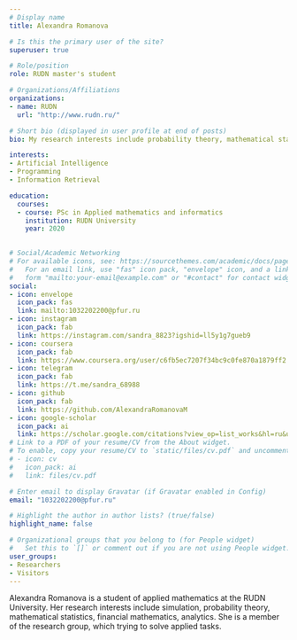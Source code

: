 ```yaml
---
# Display name
title: Alexandra Romanova

# Is this the primary user of the site?
superuser: true

# Role/position
role: RUDN master's student

# Organizations/Affiliations
organizations:
- name: RUDN
  url: "http://www.rudn.ru/"

# Short bio (displayed in user profile at end of posts)
bio: My research interests include probability theory, mathematical statistics, financial mathematics, analytics.

interests:
- Artificial Intelligence
- Programming
- Information Retrieval

education:
  courses:
  - course: PSc in Applied mathematics and informatics
    institution: RUDN University
    year: 2020
 

# Social/Academic Networking
# For available icons, see: https://sourcethemes.com/academic/docs/page-builder/#icons
#   For an email link, use "fas" icon pack, "envelope" icon, and a link in the
#   form "mailto:your-email@example.com" or "#contact" for contact widget.
social:
- icon: envelope
  icon_pack: fas
  link: mailto:1032202200@pfur.ru
- icon: instagram
  icon_pack: fab 
  link: https://instagram.com/sandra_8823?igshid=ll5y1g7gueb9
- icon: coursera
  icon_pack: fab
  link: https://www.coursera.org/user/c6fb5ec7207f34bc9c0fe870a1879ff2
- icon: telegram 
  icon_pack: fab
  link: https://t.me/sandra_68988
- icon: github
  icon_pack: fab
  link: https://github.com/AlexandraRomanovaM
- icon: google-scholar
  icon_pack: ai
  link: https://scholar.google.com/citations?view_op=list_works&hl=ru&user=EsCT7PIAAAAJ&gmla=AJsN-F430WEJsrF37_LvDxaiAUFU6z8QY9ffySdtwz8VTfsvvKjQLVqBeKS965i9tC1iQKeNN3vEpMcl-Sis3YOYCEqDBrGJkGIcde8T9LYDEZ1R
# Link to a PDF of your resume/CV from the About widget.
# To enable, copy your resume/CV to `static/files/cv.pdf` and uncomment the lines below.
# - icon: cv
#   icon_pack: ai
#   link: files/cv.pdf

# Enter email to display Gravatar (if Gravatar enabled in Config)
email: "1032202200@pfur.ru"

# Highlight the author in author lists? (true/false)
highlight_name: false

# Organizational groups that you belong to (for People widget)
#   Set this to `[]` or comment out if you are not using People widget.
user_groups:
- Researchers
- Visitors
---
```


Alexandra Romanova is a student of applied mathematics at the RUDN University. Her research interests include simulation, probability theory, mathematical statistics, financial mathematics, analytics.
She is a member of the research group, which trying to solve applied tasks.

